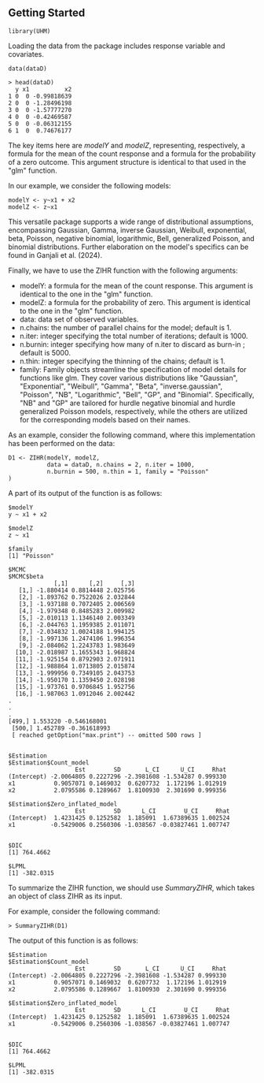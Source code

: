 Getting Started
---------------

```
library(UHM)
```
Loading the data from the package includes response variable and covariates. 

```
data(dataD)
```

```
> head(dataD)
  y x1          x2
1 0  0 -0.99818639
2 0  0 -1.28496198
3 0  0 -1.57777270
4 0  0 -0.42469587
5 0  0 -0.06312155
6 1  0  0.74676177
```

The key items here are *modelY* and *modelZ*, representing, respectively, a formula for the mean of the count response and a formula for the probability of a zero outcome. This argument structure is identical to that used in the "glm" function.

In our example, we consider the following models:

```
modelY <- y~x1 + x2
modelZ <- z~x1
```

This versatile package supports a wide range of distributional assumptions, encompassing Gaussian, Gamma, inverse Gaussian, Weibull, exponential, beta, Poisson, negative binomial, logarithmic, Bell, generalized Poisson, and binomial distributions. Further elaboration on the model's specifics can be found in Ganjali et al. (2024).

Finally, we have to use the ZIHR function with the following arguments:

- modelY: a formula for the mean of the count response. This argument is identical to the one in the "glm" function.
- modelZ: a formula for the probability of zero. This argument is identical to the one in the "glm" function.
- data: data set of observed variables.
- n.chains: the number of parallel chains for the model; default is 1.
- n.iter: integer specifying the total number of iterations; default is 1000.
- n.burnin: integer specifying how many of n.iter to discard as burn-in ; default is 5000.
- n.thin: integer specifying the thinning of the chains; default is 1.
- family: Family objects streamline the specification of model details for functions like glm. They cover various distributions like "Gaussian", "Exponential", "Weibull", "Gamma", "Beta", "inverse.gaussian", "Poisson", "NB", "Logarithmic", "Bell", "GP", and "Binomial". Specifically, "NB" and "GP" are tailored for hurdle negative binomial and hurdle generalized Poisson models, respectively, while the others are utilized for the corresponding models based on their names.

As an example, consider the following command, where this implementation has been performed on the data:

```
D1 <- ZIHR(modelY, modelZ,
           data = dataD, n.chains = 2, n.iter = 1000,
           n.burnin = 500, n.thin = 1, family = "Poisson"
)
```

A part of its output of the function is as follows:

```
$modelY
y ~ x1 + x2

$modelZ
z ~ x1

$family
[1] "Poisson"

$MCMC
$MCMC$beta
             [,1]      [,2]     [,3]
   [1,] -1.880414 0.8814448 2.025756
   [2,] -1.893762 0.7522026 2.032844
   [3,] -1.937188 0.7072405 2.006569
   [4,] -1.979348 0.8485283 2.009982
   [5,] -2.010113 1.1346140 2.003349
   [6,] -2.044763 1.1959385 2.011071
   [7,] -2.034832 1.0024188 1.994125
   [8,] -1.997136 1.2474106 1.996354
   [9,] -2.084062 1.2243783 1.983649
  [10,] -2.018987 1.1655343 1.968824
  [11,] -1.925154 0.8792903 2.071911
  [12,] -1.988864 1.0713805 2.015874
  [13,] -1.999956 0.7349105 2.043753
  [14,] -1.950170 1.1359450 2.028198
  [15,] -1.973761 0.9706845 1.952756
  [16,] -1.987063 1.0912046 2.002442
.
.
.
[499,] 1.553220 -0.546168001
 [500,] 1.452789 -0.361618993
 [ reached getOption("max.print") -- omitted 500 rows ]


$Estimation
$Estimation$Count_model
                   Est        SD       L_CI      U_CI     Rhat
(Intercept) -2.0064805 0.2227296 -2.3981608 -1.534287 0.999330
x1           0.9057071 0.1469032  0.6207732  1.172196 1.012919
x2           2.0795586 0.1289667  1.8100930  2.301690 0.999356

$Estimation$Zero_inflated_model
                   Est        SD      L_CI        U_CI     Rhat
(Intercept)  1.4231425 0.1252582  1.185091  1.67389635 1.002524
x1          -0.5429006 0.2560306 -1.038567 -0.03827461 1.007747


$DIC
[1] 764.4662

$LPML
[1] -382.0315
```

To summarize the ZIHR function, we should use *SummaryZIHR*, which takes an object of class ZIHR as its input.

For example, consider the following command:
```
> SummaryZIHR(D1)
```
The output of this function is as follows: 
```
$Estimation
$Estimation$Count_model
                   Est        SD       L_CI      U_CI     Rhat
(Intercept) -2.0064805 0.2227296 -2.3981608 -1.534287 0.999330
x1           0.9057071 0.1469032  0.6207732  1.172196 1.012919
x2           2.0795586 0.1289667  1.8100930  2.301690 0.999356

$Estimation$Zero_inflated_model
                   Est        SD      L_CI        U_CI     Rhat
(Intercept)  1.4231425 0.1252582  1.185091  1.67389635 1.002524
x1          -0.5429006 0.2560306 -1.038567 -0.03827461 1.007747


$DIC
[1] 764.4662

$LPML
[1] -382.0315
```


